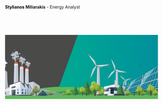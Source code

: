 **<font color="black">Stylianos </font> Miliarakis** - Energy Analyst

```markdown

```

```markdown

```

```markdown

```

```markdown

```

```markdown

```

![Renewables Image](/renewables-congress-1030x434.png)
